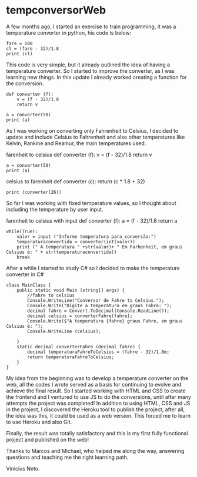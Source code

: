 # tempconversorWeb

A few months ago, I started an exercise to train programming, it was a temperature converter in python, his code is below:

	fare = 100
	cl = (fare - 32)/1.8
	print (cl)


This code is very simple, but it already outlined the idea of having a temperature converter. So I started to improve the converter, as I was learning new things. In this update I already worked creating a function for the conversion.

	def converter (f):
		v = (f - 32)/1.8
		return v

	a = converter(50) 
	print (a)


As I was working on converting only Fahrenheit to Celsius, I decided to update and include Celsius to Fahrenheit and also other temperatures like Kelvin, Rankine and Reamur, the main temperatures used.

farenheit to celsius
	def converter (f):
		v = (f - 32)/1.8
		return v

	a = converter(50) 
	print (a)

celsius to farenheit
	def converter (c):
		return (c * 1.8 + 32)

	print (converter(26))


So far I was working with fixed temperature values, so I thought about including the temperature by user input.

farenheit to celsius with input 
	def converter (f):
		a = (f - 32)/1.8
		return a

	while(True):
		valor = input ("Informe temperatura para conversão:") 
		temperaturaconvertida = converter(int(valor))
		print (" A temperatura " +str(valor)+ " Em Farhenheit, em graus Celsius é: " + str(temperaturaconvertida))
		break
	
	
After a while I started to study C# so I decided to make the temperature converter in C#

	class MainClass {
		public static void Main (string[] args) {
			//fahre to celsius
			Console.WriteLine("Conversor de Fahre to Celsius.");
			Console.Write("Digite a temperatura em graus Fahre: ");
			decimal fahre = Convert.ToDecimal(Console.ReadLine());
			decimal celsius = converterFahre(fahre);
			Console.Write($"A temperatura {fahre} graus Fahre, em graus Celsius é: ");
			Console.WriteLine (celsius);

		}
		static decimal converterFahre (decimal fahre) {
			decimal temperaturaFahreToCelsius = (fahre - 32)/1.8m;
			return temperaturaFahreToCelsius;
		}
	}
	
	
My idea from the beginning was to develop a temperature converter on the web, all the codes I wrote served as a basis for continuing to evolve and achieve the final result.
So I started working with HTML and CSS to create the frontend and I ventured to use JS to do the conversions, until after many attempts the project was completed!
In addition to using HTML, CSS and JS in the project, I discovered the Heroku tool to publish the project, after all, the idea was this, it could be used as a web version.
This forced me to learn to use Heroku and also Git.

Finally, the result was totally satisfactory and this is my first fully functional project and published on the web!

Thanks to Marcos and Michael, who helped me along the way, answering questions and teaching me the right learning path.


Vinicius Neto.
